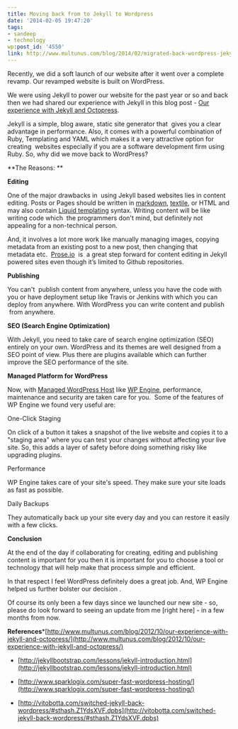 ```yaml
---
title: Moving back from to Jekyll to Wordpress
date: '2014-02-05 19:47:20'
tags:
- sandeep
- technology
wp:post_id: '4550'
link: http://www.multunus.com/blog/2014/02/migrated-back-wordpress-jekyll/
---
```


Recently, we did a soft launch of our website after it went over a complete revamp. Our revamped website is built on WordPress.

We were using Jekyll to power our website for the past year or so and back then we had shared our experience with Jekyll in this blog post - 
[Our experience with Jekyll and Octopress](http://www.multunus.com/blog/2012/10/our-experience-with-jekyll-and-octopress/).

Jekyll is a simple, blog aware, static site generator that  gives you a clear advantage in performance. Also, it comes with a powerful combination of Ruby, Templating and YAML which makes it a very attractive option for
  creating  websites especially if you are a software development firm using Ruby. So, why did we move back to WordPress?


**The Reasons: **



**Editing**

One of the major drawbacks in  using Jekyll based websites lies in content editing. Posts or Pages should be written in 
[markdown](http://daringfireball.net/projects/markdown/), 
[textile](http://en.wikipedia.org/wiki/Textile_(markup_language)), or HTML and may also contain 
[Liquid templating](http://liquidmarkup.org/) syntax. Writing content will be like writing code which  the programmers don't mind, but definitely not appealing for a non-technical person.

And, it involves a lot more work like manually managing images, copying metadata from an existing post to a new post, then changing that metadata etc. 
[Prose.io](http://prose.io)  is  a great step forward for content editing in Jekyll powered sites even though it’s limited to Github repositories.
     


**Publishing**


You can't  publish content from anywhere, unless you have the code with you or have deployment setup like Travis or Jenkins with which you can deploy from anywhere. With WordPress you can write content and publish  from anywhere.


**SEO (Search Engine Optimization)**


With Jekyll, you need to take care of search engine optimization (SEO) entirely on your own. WordPress and its themes are well designed from a SEO point of view. Plus there are plugins available which can further improve the SEO performance of the site.


**Managed Platform for WordPress**

Now, with 
[Managed WordPress Host](http://onlinebusiness.about.com/od/glossary/g/What-Is-Managed-Wordpress-Web-Hosting.htm) like 
[WP Engine](http://wpengine.com/), performance, maintenance and security are taken care for you.  Some of the features of WP Engine we found very useful are:


One-Click Staging

On click of a button it takes a snapshot of the live website and copies it to a "staging area" where you can test your changes without affecting your live site. So, this adds a layer of safety before doing something risky like upgrading plugins.


Performance

WP Engine takes care of your site's speed. They make sure your site loads as fast as possible.


Daily Backups

They automatically back up your site every day and you can restore it easily with a few clicks.


**Conclusion**


At the end of the day if 
collaborating for creating, editing and publishing content is important for you then it is important for you to choose a tool or technology that will help make that process simple and efficient.

In that respect I feel WordPress definitely does a great job. And, WP Engine helped us further bolster our decision .

Of course its only been a few days since we launched our new site - so, please do look forward to seeing an update from me [right here] - in a few months from now.


**References***[http://www.multunus.com/blog/2012/10/our-experience-with-jekyll-and-octopress/](http://www.multunus.com/blog/2012/10/our-experience-with-jekyll-and-octopress/)

    
* [http://jekyllbootstrap.com/lessons/jekyll-introduction.html](http://jekyllbootstrap.com/lessons/jekyll-introduction.html)

    
* [http://www.sparklogix.com/super-fast-wordpress-hosting/](http://www.sparklogix.com/super-fast-wordpress-hosting/)

    
* [http://vitobotta.com/switched-jekyll-back-wordpress/#sthash.Z1YdsXVF.dpbs](http://vitobotta.com/switched-jekyll-back-wordpress/#sthash.Z1YdsXVF.dpbs)

 
